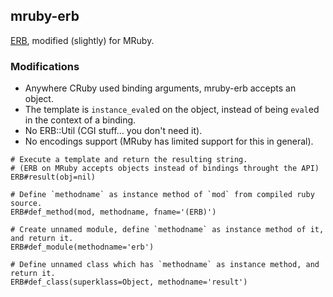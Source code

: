 mruby-erb
---------

[ERB](http://ruby-doc.org/stdlib-2.2.3/libdoc/erb/rdoc/ERB.html), modified (slightly) for MRuby.

### Modifications
- Anywhere CRuby used binding arguments, mruby-erb accepts an object.
- The template is `instance_eval`ed on the object, instead of being `eval`ed in the context of a binding.
- No ERB::Util (CGI stuff... you don't need it).
- No encodings support (MRuby has limited support for this in general).

```
# Execute a template and return the resulting string.
# (ERB on MRuby accepts objects instead of bindings throught the API)
ERB#result(obj=nil)

# Define `methodname` as instance method of `mod` from compiled ruby source.
ERB#def_method(mod, methodname, fname='(ERB)')

# Create unnamed module, define `methodname` as instance method of it, and return it.
ERB#def_module(methodname='erb')

# Define unnamed class which has `methodname` as instance method, and return it.
ERB#def_class(superklass=Object, methodname='result')
```
